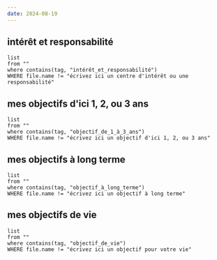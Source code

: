 ```yaml
---
date: 2024-08-19
---
```

## intérêt et responsabilité
```dataview
list
from ""
where contains(tag, "intérêt_et_responsabilité")
WHERE file.name != "écrivez ici un centre d'intérêt ou une responsabilité"
```
## mes objectifs d'ici 1, 2, ou 3 ans
```dataview
list
from ""
where contains(tag, "objectif_de_1_à_3_ans")
WHERE file.name != "écrivez ici un objectif d'ici 1, 2, ou 3 ans"
```
## mes objectifs à long terme
```dataview
list
from ""
where contains(tag, "objectif_à_long_terme")
WHERE file.name != "écrivez ici un objectif à long terme"
```
## mes objectifs de vie
```dataview
list
from ""
where contains(tag, "objectif_de_vie")
WHERE file.name != "écrivez ici un objectif pour votre vie"
```